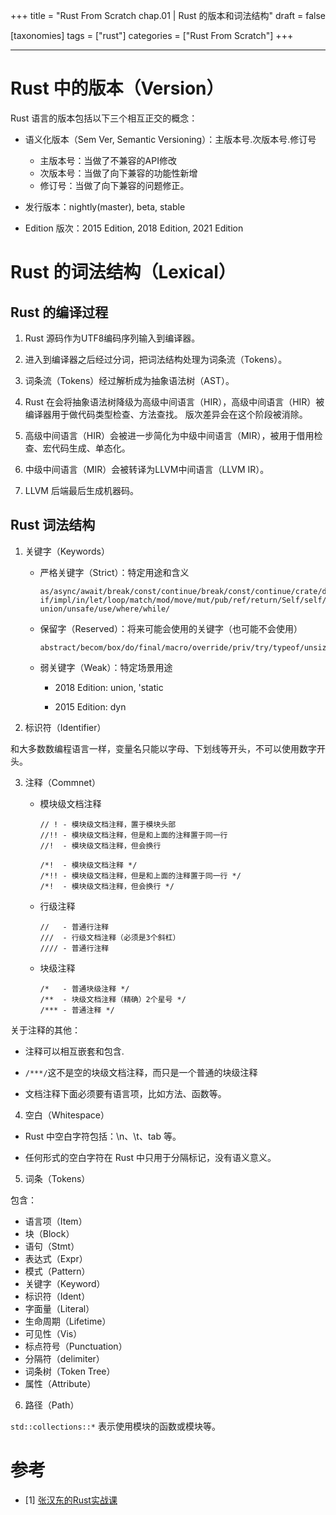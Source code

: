 +++
title = "Rust From Scratch chap.01 | Rust 的版本和词法结构"
draft = false

[taxonomies]
tags = ["rust"]
categories = ["Rust From Scratch"]
+++

---


# Rust 中的版本（Version）

Rust 语言的版本包括以下三个相互正交的概念：

- 语义化版本（Sem Ver, Semantic Versioning）：主版本号.次版本号.修订号
    - 主版本号：当做了不兼容的API修改
    - 次版本号：当做了向下兼容的功能性新增
    - 修订号：当做了向下兼容的问题修正。

- 发行版本：nightly(master), beta, stable

- Edition 版次：2015 Edition, 2018 Edition, 2021 Edition

# Rust 的词法结构（Lexical）

## Rust 的编译过程

1. Rust 源码作为UTF8编码序列输入到编译器。

2. 进入到编译器之后经过分词，把词法结构处理为词条流（Tokens）。

3. 词条流（Tokens）经过解析成为抽象语法树（AST）。

4. Rust 在会将抽象语法树降级为高级中间语言（HIR），高级中间语言（HIR）被编译器用于做代码类型检查、方法查找。
版次差异会在这个阶段被消除。

5. 高级中间语言（HIR）会被进一步简化为中级中间语言（MIR），被用于借用检查、宏代码生成、单态化。

6. 中级中间语言（MIR）会被转译为LLVM中间语言（LLVM IR）。

7. LLVM 后端最后生成机器码。

## Rust 词法结构

1. 关键字（Keywords）

    - 严格关键字（Strict）：特定用途和含义

        ```
        as/async/await/break/const/continue/break/const/continue/crate/dyn/else/enum/extern/false/fn/for/
        if/impl/in/let/loop/match/mod/move/mut/pub/ref/return/Self/self/static/struct/super/trait/true/type/ 
        union/unsafe/use/where/while/
        ```

    - 保留字（Reserved）：将来可能会使用的关键字（也可能不会使用）

        ```
        abstract/becom/box/do/final/macro/override/priv/try/typeof/unsized/virtual/yield
        ```

    - 弱关键字（Weak）：特定场景用途

       - 2018 Edition: union, 'static

       - 2015 Edition: dyn


2. 标识符（Identifier）

和大多数数编程语言一样，变量名只能以字母、下划线等开头，不可以使用数字开头。

3. 注释（Commnet）

    - 模块级文档注释

        ```
        // ! - 模块级文档注释，置于模块头部
        //!! - 模块级文档注释，但是和上面的注释置于同一行
        //!  - 模块级文档注释，但会换行

        /*!  - 模块级文档注释 */
        /*!! - 模块级文档注释，但是和上面的注释置于同一行 */
        /*!  - 模块级文档注释，但会换行 */
        ```

    - 行级注释

        ```
        //   - 普通行注释
        ///  - 行级文档注释（必须是3个斜杠）
        //// - 普通行注释
        ```

    - 块级注释

        ```
        /*   - 普通块级注释 */
        /**  - 块级文档注释（精确）2个星号 */ 
        /*** - 普通注释 */
        ```

关于注释的其他：

- 注释可以相互嵌套和包含.

- `/***/`这不是空的块级文档注释，而只是一个普通的块级注释

- 文档注释下面必须要有语言项，比如方法、函数等。

4. 空白（Whitespace）

- Rust 中空白字符包括：\n、\t、tab 等。

- 任何形式的空白字符在 Rust 中只用于分隔标记，没有语义意义。

5. 词条（Tokens）

包含：

- 语言项（Item）
- 块（Block）
- 语句（Stmt）
- 表达式（Expr）
- 模式（Pattern）
- 关键字（Keyword）
- 标识符（Ident）
- 字面量（Literal）
- 生命周期（Lifetime）
- 可见性（Vis）
- 标点符号（Punctuation）
- 分隔符（delimiter）
- 词条树（Token Tree）
- 属性（Attribute）

6. 路径（Path）

`std::collections::*` 表示使用模块的函数或模块等。

# 参考

- [1] [张汉东的Rust实战课](https://time.geekbang.org/course/detail/100060601-286522)

